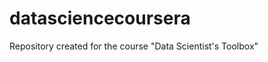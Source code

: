datasciencecoursera
===================

Repository created for the course "Data Scientist's Toolbox"
